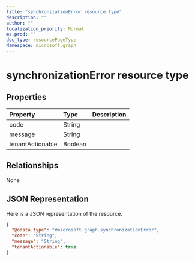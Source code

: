 ```yaml
---
title: "synchronizationError resource type"
description: ""
author: ""
localization_priority: Normal
ms.prod: ""
doc_type: resourcePageType
Namespace: microsoft.graph
---
```



# synchronizationError resource type



## Properties
|Property|Type|Description|
|:---|:---|:---|
|code|String||
|message|String||
|tenantActionable|Boolean||

## Relationships
None

## JSON Representation
Here is a JSON representation of the resource.
<!-- {
  "blockType": "resource",
  "@odata.type": "microsoft.graph.synchronizationError"
}
-->
``` json
{
  "@odata.type": "#microsoft.graph.synchronizationError",
  "code": "String",
  "message": "String",
  "tenantActionable": true
}
```

